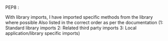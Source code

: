 

PEP8 :

With library imports, I have imported specific methods from the library where possible
Also listed in the correct order as per the documentation (1: Standard library imports 2: Related third party imports 3: Local application/library specific imports)

